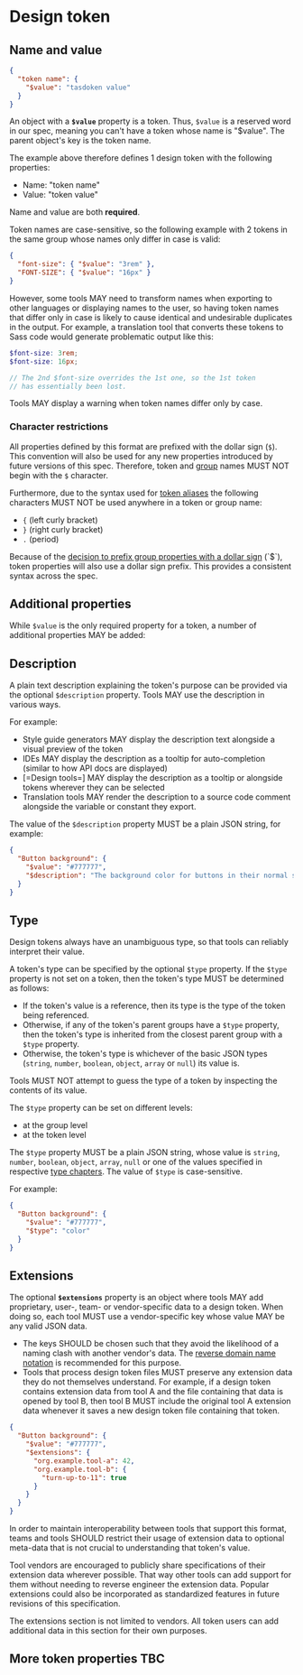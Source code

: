 # Design token

## Name and value

<aside class="example" title="Minimal file with single design token">

```json
{
  "token name": {
    "$value": "tasdoken value"
  }
}
```

</aside>

An object with a **`$value`** property is a token. Thus, `$value` is a reserved word in our spec, meaning you can't have a token whose name is "$value". The parent object's key is the token name.

The example above therefore defines 1 design token with the following properties:

- Name: "token name"
- Value: "token value"

Name and value are both **required**.

Token names are case-sensitive, so the following example with 2 tokens in the same group whose names only differ in case is valid:

<aside class="example">

```json
{
  "font-size": { "$value": "3rem" },
  "FONT-SIZE": { "$value": "16px" }
}
```

</aside>

However, some tools MAY need to transform names when exporting to other languages or displaying names to the user, so having token names that differ only in case is likely to cause identical and undesirable duplicates in the output. For example, a translation tool that converts these tokens to Sass code would generate problematic output like this:

<aside class="example">

```scss
$font-size: 3rem;
$font-size: 16px;

// The 2nd $font-size overrides the 1st one, so the 1st token
// has essentially been lost.
```

</aside>

Tools MAY display a warning when token names differ only by case.

### Character restrictions

All properties defined by this format are prefixed with the dollar sign (`$`). This convention will also be used for any new properties introduced by future versions of this spec. Therefore, token and [group](#groups) names MUST NOT begin with the `$` character.

Furthermore, due to the syntax used for [token aliases](#aliases-references) the following characters MUST NOT be used anywhere in a token or group name:

- `{` (left curly bracket)
- `}` (right curly bracket)
- `.` (period)

<p class="ednote" title="'$' Prefix Rationale">
  Because of the <a href="#additional-group-properties">decision to prefix group properties with a dollar sign</a> (`$`), token properties will also use a dollar sign prefix. This provides a consistent syntax across the spec.
</p>

## Additional properties

While `$value` is the only required property for a token, a number of additional properties MAY be added:

## Description

A plain text description explaining the token's purpose can be provided via the optional `$description` property. Tools MAY use the description in various ways.

For example:

- Style guide generators MAY display the description text alongside a visual preview of the token
- IDEs MAY display the description as a tooltip for auto-completion (similar to how API docs are displayed)
- [=Design tools=] MAY display the description as a tooltip or alongside tokens wherever they can be selected
- Translation tools MAY render the description to a source code comment alongside the variable or constant they export.

The value of the `$description` property MUST be a plain JSON string, for example:

<aside class="example">

```json
{
  "Button background": {
    "$value": "#777777",
    "$description": "The background color for buttons in their normal state."
  }
}
```

</aside>

## Type

Design tokens always have an unambiguous type, so that tools can reliably interpret their value.

A token's type can be specified by the optional `$type` property. If the `$type` property is not set on a token, then the token's type MUST be determined as follows:

- If the token's value is a reference, then its type is the type of the token being referenced.
- Otherwise, if any of the token's parent groups have a `$type` property, then the token's type is inherited from the closest parent group with a `$type` property.
- Otherwise, the token's type is whichever of the basic JSON types (`string`, `number`, `boolean`, `object`, `array` or `null`) its value is.

Tools MUST NOT attempt to guess the type of a token by inspecting the contents of its value.

The `$type` property can be set on different levels:

- at the group level
- at the token level

The `$type` property MUST be a plain JSON string, whose value is `string`, `number`, `boolean`, `object`, `array`, `null` or one of the values specified in respective [type chapters](#types). The value of `$type` is case-sensitive.

For example:

<aside class="example">

```json
{
  "Button background": {
    "$value": "#777777",
    "$type": "color"
  }
}
```

</aside>

## Extensions

The optional **`$extensions`** property is an object where tools MAY add proprietary, user-, team- or vendor-specific data to a design token. When doing so, each tool MUST use a vendor-specific key whose value MAY be any valid JSON data.

- The keys SHOULD be chosen such that they avoid the likelihood of a naming clash with another vendor's data. The [reverse domain name notation](https://en.wikipedia.org/wiki/Reverse_domain_name_notation) is recommended for this purpose.
- Tools that process design token files MUST preserve any extension data they do not themselves understand. For example, if a design token contains extension data from tool A and the file containing that data is opened by tool B, then tool B MUST include the original tool A extension data whenever it saves a new design token file containing that token.

<aside class="example">

```json
{
  "Button background": {
    "$value": "#777777",
    "$extensions": {
      "org.example.tool-a": 42,
      "org.example.tool-b": {
        "turn-up-to-11": true
      }
    }
  }
}
```

</aside>

In order to maintain interoperability between tools that support this format, teams and tools SHOULD restrict their usage of extension data to optional meta-data that is not crucial to understanding that token's value.

Tool vendors are encouraged to publicly share specifications of their extension data wherever possible. That way other tools can add support for them without needing to reverse engineer the extension data. Popular extensions could also be incorporated as standardized features in future revisions of this specification.

<p class="ednote" title="Extensions section">
  The extensions section is not limited to vendors. All token users can add additional data in this section for their own purposes.
</p>

## More token properties TBC
